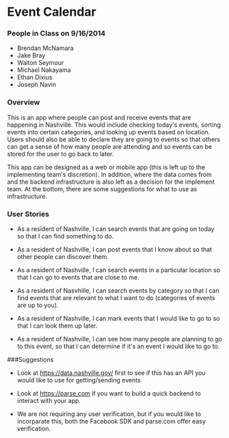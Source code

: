 Event Calendar
==

### People in Class on 9/16/2014

* Brendan McNamara
* Jake Bray
* Walton Seymour
* Michael Nakayama
* Ethan Dixius
* Joseph Navin

### Overview

This is an app where people can post and receive events that are happening in Nashville.  This would include checking today's events, sorting events into certain categories, and looking up events based on location. Users should also be able to declare they are going to events so that others can get a sense of how many people are attending and so events can be stored for the user to go back to later.

This app can be designed as a web or mobile app (this is left up to the implementing team's discretion). In addition, where the data comes from and the backend infrastructure is also left as a decision for the implement team. At the bottom, there are some suggestions for what to use as infrastructure.

### User Stories

* As a resident of Nashville, I can search events that are going on today so that I can find something to do.
 
* As a resident of Nashville, I can post events that I know about so that other people can discover them.

* As a resident of Nashville, I can search events in a particular location so that I can go to events that are close to me.

* As a resident of Nasvhille, I can search events by category so that I can find events that are relevant to what I want to do (categories of events are up to you).

* As a resident of Nashville, I can mark events that I would like to go to so that I can look them up later.

* As a resident of Nashville, I can see how many people are planning to go to this event, so that I can determine if it's an event I would like to go to.

###Suggestions

* Look at https://data.nashville.gov/ first to see if this has an API you would like to use for getting/sending events

* Look at https://parse.com if you want to build a quick backend to interact with your app.

* We are not requiring any user verification, but if you would like to incorparate this, both the Facebook SDK and parse.com offer easy verification.


